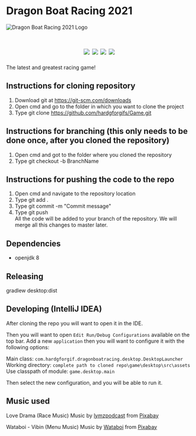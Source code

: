 # Dragon Boat Racing 2021

![Dragon Boat Racing 2021 Logo](https://github.com/hardgforgifs/game/raw/master/core/assets/Title.png)
<h1 align="center">
<img src="https://img.shields.io/github/issues/hardgforgifs/Game?color=green&style=flat-square">
<img src="https://img.shields.io/github/issues-pr/hardgforgifs/Game?color=yellow&style=flat-square">
<img src="https://img.shields.io/github/stars/hardgforgifs/Game?color=red&style=flat-square">
<img src="https://img.shields.io/github/forks/hardgforgifs/Game?color=blue&style=flat-square">
</h1>

The latest and greatest racing game!

## Instructions for cloning repository
1. Download git at https://git-scm.com/downloads
2. Open cmd and go to the folder in which you want to clone the project
3. Type git clone https://github.com/hardgforgifs/Game.git


## Instructions for branching (this only needs to be done once, after you cloned the repository)
1. Open cmd and got to the folder where you cloned the repository
2. Type git checkout -b BranchName
 

## Instructions for pushing the code to the repo
1. Open cmd and navigate to the repository location
2. Type git add .
3. Type git commit -m "Commit message"
4. Type git push\
All the code will be added to your branch of the repository. We will merge all this changes to master later.

## Dependencies

* openjdk 8

## Releasing

gradlew desktop:dist

## Developing (IntelliJ IDEA)

After cloning the repo you will want to open it in the IDE.

Then you will want to open `Edit Run/Debug Configurations` available on the top bar.
Add a new `application` then you will want to configure it with the following options:

Main class: `com.hardgforgif.dragonboatracing.desktop.DesktopLauncher`  
Working directory: `complete path to cloned repo\game\desktop\src\assets`  
Use classpath of module: `game.desktop.main`  

Then select the new configuration, and you will be able to run it.

## Music used

Love Drama (Race Music) Music by <a href="/users/lymzpodcast-18852086/?tab=audio&amp;utm_source=link-attribution&amp;utm_medium=referral&amp;utm_campaign=audio&amp;utm_content=1333">lymzpodcast</a> from <a href="https://pixabay.com/music/?utm_source=link-attribution&amp;utm_medium=referral&amp;utm_campaign=music&amp;utm_content=1333">Pixabay</a>

Wataboi - Vibin (Menu Music) Music by <a href="/users/wataboi-12344345/?tab=audio&amp;utm_source=link-attribution&amp;utm_medium=referral&amp;utm_campaign=audio&amp;utm_content=1168">Wataboi</a> from <a href="https://pixabay.com/?utm_source=link-attribution&amp;utm_medium=referral&amp;utm_campaign=music&amp;utm_content=1168">Pixabay</a>
